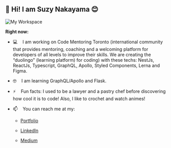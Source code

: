 ## 👋 Hi! I am Suzy Nakayama 😊

![My Workspace](https://i.imgur.com/PBg8Rw8.jpg)

__Right now:__

- 💻 &nbsp;&nbsp; I am working on Code Mentoring Toronto (international community that provides mentoring, coaching and a welcoming platform for developers of all levels to improve their skills. We are creating the “duolingo” (learning platform) for coding) with these techs: NestJs, ReactJs, Typescript, GraphQL, Apollo, Styled Components, Lerna and Figma.

- 🤓 &nbsp;&nbsp; I am learning GraphQL/Apollo and Flask.

- ⚡ &nbsp;&nbsp; Fun facts: I used to be a lawyer and a pastry chef before discovering how cool it is to code! Also, I like to crochet and watch animes!

- 📫 &nbsp;&nbsp; You can reach me at my: 

  - [Portfolio](https://www.suzynakayama.com)
  
  - [LinkedIn](https://www.linkedin.com/in/suzy-nakayama/)
  
  - [Medium](https://medium.com/@suzy.nakayama)

